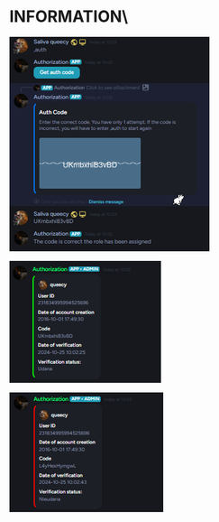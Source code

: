 # INFORMATION\

![](https://github.com/Queecy/Discord-Verification-Bot/blob/main/image.png)

![](https://github.com/Queecy/Discord-Verification-Bot/blob/main/image1.png)

![](https://github.com/Queecy/Discord-Verification-Bot/blob/main/image2.png)